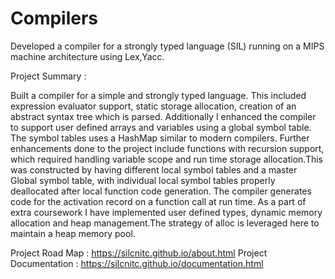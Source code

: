 # Compilers
Developed a compiler for a strongly typed language (SIL) running on a MIPS machine architecture using Lex,Yacc.

Project Summary : 

Built a compiler for a simple and strongly typed language. This included expression evaluator support, static storage allocation, creation of an abstract syntax tree which is parsed. Additionally I enhanced the compiler to support user defined arrays and variables using a global symbol table. The symbol tables uses a HashMap similar to modern compilers. Further enhancements done to the project include functions with recursion support, which required handling variable scope and run time storage allocation.This was constructed by having different local symbol tables and a master Global symbol table, with individual local symbol tables properly deallocated after local function code generation. The compiler generates code for the activation record on a function call at run time. As a part of extra coursework I have implemented user defined types, dynamic memory allocation and heap management.The strategy of alloc is leveraged here to maintain a heap memory pool.

Project Road Map : https://silcnitc.github.io/about.html
Project Documentation : https://silcnitc.github.io/documentation.html
